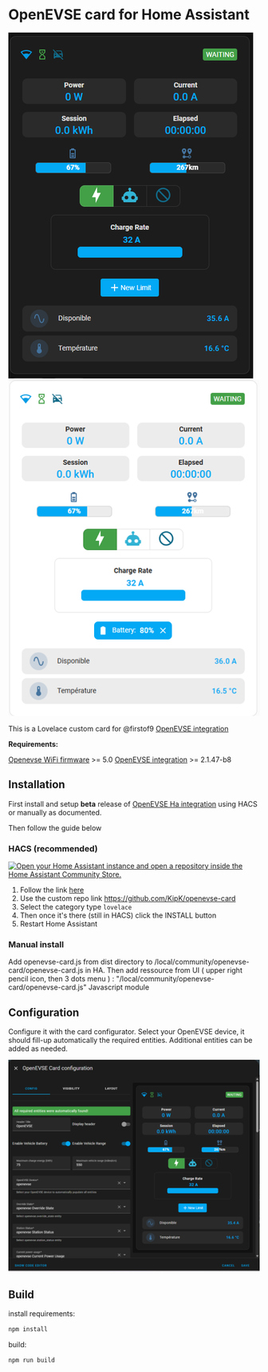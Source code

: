 # OpenEVSE card for Home Assistant

![image](assets/card.png)
![image](assets/card2.png)

This is a Lovelace custom card for @firstof9 [OpenEVSE integration](https://github.com/firstof9/openevse)

**Requirements:**

[Openevse WiFi firmware](https://github.com/OpenEVSE/openevse_esp32_firmware/) >= 5.0
[OpenEVSE integration](https://github.com/firstof9/openevse) >= 2.1.47-b8

## Installation

First install and setup **beta** release of [OpenEVSE Ha integration](https://github.com/firstof9/openevse) using HACS or manually as documented.

Then follow the guide below

### HACS (recommended)


[![Open your Home Assistant instance and open a repository inside the Home Assistant Community Store.](https://my.home-assistant.io/badges/hacs_repository.svg)](https://my.home-assistant.io/redirect/hacs_repository/?owner=KipK&repository=openevse-card&category=plugin)


1. Follow the link [here](https://hacs.xyz/docs/faq/custom_repositories/)
2. Use the custom repo link https://github.com/KipK/openevse-card
3. Select the category type `lovelace`
4. Then once it's there (still in HACS) click the INSTALL button
5. Restart Home Assistant


### Manual install

Add openevse-card.js from dist directory to /local/community/openevse-card/openevse-card.js in HA.
Then add ressource from UI ( upper right pencil icon, then 3 dots menu ) :
"/local/community/openevse-card/openevse-card.js"
Javascript module

## Configuration

Configure it with the card configurator.
Select your OpenEVSE device, it should fill-up automatically the required entities. 
Additional entities can be added as needed.

![image](assets/config.png)

## Build

install requirements:

```bash
npm install
```

build:

```bash
npm run build
```
